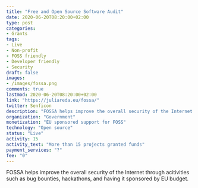 ```yaml
---
title: "Free and Open Source Software Audit"
date: 2020-06-20T08:20:00+02:00
type: post
categories:
- Grants
tags:
- Live
- Non-profit
- FOSS friendly
- Developer friendly
- Security
draft: false
images:
- /images/fossa.png
comments: true
lastmod: 2020-06-20T08:20:00+02:00
link: "https://juliareda.eu/fossa/"
twitter: Senficon
description: "FOSSA helps improve the overall security of the Internet through activities such as bug bounties, hackathons, and having it sponsored by EU budget."
organization: "Government"
monetization: "EU sponsored support for FOSS"
technology: "Open source"
status: "Live"
activity: 15
activity_text: "More than 15 projects granted funds"
payment_services: "?"
fee: "0"
---
```


FOSSA helps improve the overall security of the Internet through acitivities such as bug bounties, hackathons, and having it sponsored by EU budget.<!--more-->

